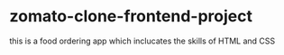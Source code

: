 # zomato-clone-frontend-project
this is a food ordering app which inclucates the skills of HTML and CSS
